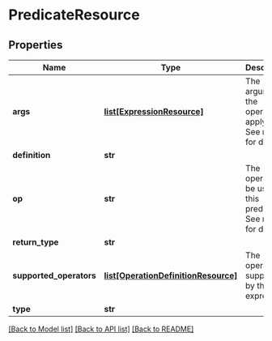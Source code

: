 # PredicateResource

## Properties
Name | Type | Description | Notes
------------ | ------------- | ------------- | -------------
**args** | [**list[ExpressionResource]**](ExpressionResource.md) | The arguments the operator apply to. See notes for details. | 
**definition** | **str** |  | [optional] 
**op** | **str** | The operator to be used in this predicate. See notes for details. | 
**return_type** | **str** |  | [optional] 
**supported_operators** | [**list[OperationDefinitionResource]**](OperationDefinitionResource.md) | The operators supported by this expression | [optional] 
**type** | **str** |  | [optional] 

[[Back to Model list]](../README.md#documentation-for-models) [[Back to API list]](../README.md#documentation-for-api-endpoints) [[Back to README]](../README.md)


